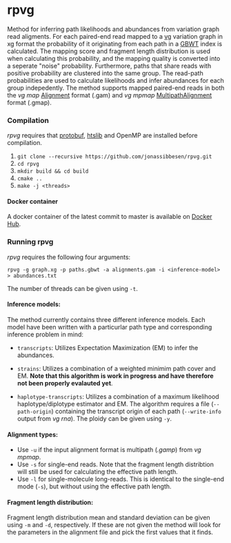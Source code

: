 # rpvg
Method for inferring path likelihoods and abundances from variation graph read aligments. For each paired-end read mapped to a [vg](https://github.com/vgteam/vg) variation graph in xg format the probability of it originating from each path in a [GBWT](https://github.com/jltsiren/gbwt) index is calculated. The mapping score and fragment length distribution is used when calculating this probability, and the mapping quality is converted into a seperate "noise" probability. Furthermore, paths that share reads with positive probability are clustered into the same group. The read-path probabilities are used to calculate likelihoods and infer abundances for each group indepedently. The method supports mapped paired-end reads in both the *vg map* [Alignment](https://github.com/vgteam/libvgio/blob/a369fb1f293545eccfdf2d6d3bd4a30b6f5ec664/deps/vg.proto#L111) format (.gam) and *vg mpmap* [MultipathAlignment](https://github.com/vgteam/libvgio/blob/a369fb1f293545eccfdf2d6d3bd4a30b6f5ec664/deps/vg.proto#L156) format (.gmap). 


### Compilation
*rpvg* requires that [protobuf](https://github.com/protocolbuffers/protobuf), [htslib](https://github.com/samtools/htslib) and OpenMP are installed before compilation. 

1. `git clone --recursive https://github.com/jonassibbesen/rpvg.git`
2. `cd rpvg`
3. `mkdir build && cd build`
4. `cmake ..`
5. `make -j <threads>`

#### Docker container
A docker container of the latest commit to master is available on [Docker Hub](https://hub.docker.com/repository/docker/jsibbesen/rpvg).

### Running rpvg
*rpvg* requires the following four arguments:
```
rpvg -g graph.xg -p paths.gbwt -a alignments.gam -i <inference-model> > abundances.txt
```
The number of threads can be given using `-t`.

#### Inference models:
The method currently contains three different inference models. Each model have been written with a particurlar path type and corresponding inference problem in mind:
* `transcripts`: Utilizes Expectation Maximization (EM) to infer the abundances.

* `strains`: Utilizes a combination of a weighted minimim path cover and EM. **Note that this algorithm is work in progress and have therefore not been properly evalauted yet**.

* `haplotype-transcripts`: Utilizes a combination of a maximum likelihood haplotype/diplotype estimator and EM. The algorithm requires a file (`--path-origin`) containing the transcript origin of each path (`--write-info` output from *vg rna*). The ploidy can be given using `-y`.

#### Alignment types:
* Use `-u` if the input alignment format is multipath (*.gamp*) from *vg mpmap*.
* Use `-s` for single-end reads. Note that the fragment length distribtion will still be used for calculating the effective path length.
* Use `-l` for single-molecule long-reads. This is identical to the single-end mode (`-s`), but without using the effective path length.

#### Fragment length distribution:
Fragment length distribution mean and standard deviation can be given using `-m` and `-d`, respectively. If these are not given the method will look for the parameters in the alignment file and pick the first values that it finds. 

